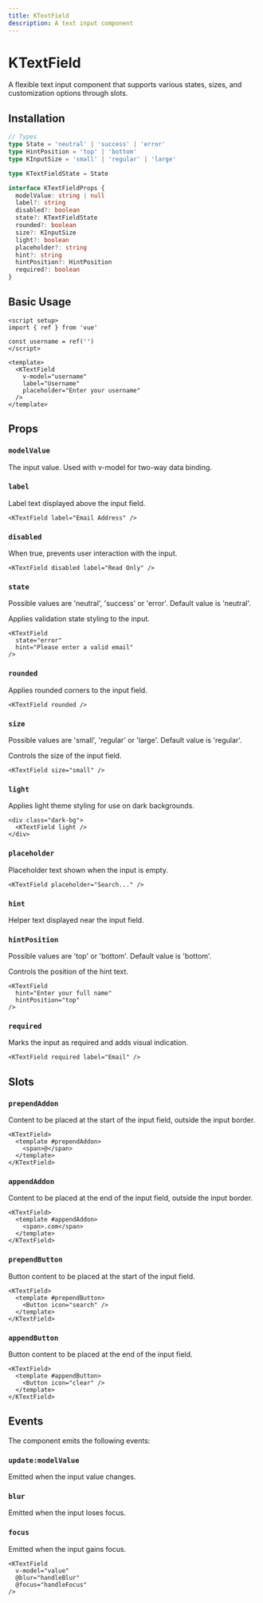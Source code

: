 ```yaml
---
title: KTextField
description: A text input component
---
```

<script setup>
import KTextFieldDemo from './KTextFieldDemo.vue'
import '../src/palette.css'
</script>

# KTextField

A flexible text input component that supports various states, sizes, and customization options through slots.

<KTextFieldDemo />

## Installation

```typescript
// Types
type State = 'neutral' | 'success' | 'error'
type HintPosition = 'top' | 'bottom'
type KInputSize = 'small' | 'regular' | 'large'

type KTextFieldState = State

interface KTextFieldProps {
  modelValue: string | null
  label?: string
  disabled?: boolean
  state?: KTextFieldState
  rounded?: boolean
  size?: KInputSize
  light?: boolean
  placeholder?: string
  hint?: string
  hintPosition?: HintPosition
  required?: boolean
}
```

## Basic Usage

```vue
<script setup>
import { ref } from 'vue'

const username = ref('')
</script>

<template>
  <KTextField
    v-model="username"
    label="Username"
    placeholder="Enter your username"
  />
</template>
```

## Props

### `modelValue`

The input value. Used with v-model for two-way data binding.

### `label`

Label text displayed above the input field.

```vue
<KTextField label="Email Address" />
```

### `disabled`

When true, prevents user interaction with the input.

```vue
<KTextField disabled label="Read Only" />
```

### `state`

Possible values are 'neutral', 'success' or 'error'.
Default value is 'neutral'.

Applies validation state styling to the input.

```vue
<KTextField
  state="error"
  hint="Please enter a valid email"
/>
```

### `rounded`

Applies rounded corners to the input field.

```vue
<KTextField rounded />
```

### `size`

Possible values are 'small', 'regular' or 'large'.
Default value is 'regular'.

Controls the size of the input field.

```vue
<KTextField size="small" />
```

### `light`

Applies light theme styling for use on dark backgrounds.

```vue
<div class="dark-bg">
  <KTextField light />
</div>
```

### `placeholder`

Placeholder text shown when the input is empty.

```vue
<KTextField placeholder="Search..." />
```

### `hint`

Helper text displayed near the input field.

### `hintPosition`

Possible values are 'top' or 'bottom'.
Default value is 'bottom'.

Controls the position of the hint text.

```vue
<KTextField
  hint="Enter your full name"
  hintPosition="top"
/>
```

### `required`

Marks the input as required and adds visual indication.

```vue
<KTextField required label="Email" />
```

## Slots

### `prependAddon`

Content to be placed at the start of the input field, outside the input border.

```vue
<KTextField>
  <template #prependAddon>
    <span>@</span>
  </template>
</KTextField>
```

### `appendAddon`

Content to be placed at the end of the input field, outside the input border.

```vue
<KTextField>
  <template #appendAddon>
    <span>.com</span>
  </template>
</KTextField>
```

### `prependButton`

Button content to be placed at the start of the input field.

```vue
<KTextField>
  <template #prependButton>
    <Button icon="search" />
  </template>
</KTextField>
```

### `appendButton`

Button content to be placed at the end of the input field.

```vue
<KTextField>
  <template #appendButton>
    <Button icon="clear" />
  </template>
</KTextField>
```

## Events

The component emits the following events:

### `update:modelValue`

Emitted when the input value changes.

### `blur`

Emitted when the input loses focus.

### `focus`

Emitted when the input gains focus.

```vue
<KTextField
  v-model="value"
  @blur="handleBlur"
  @focus="handleFocus"
/>
```
